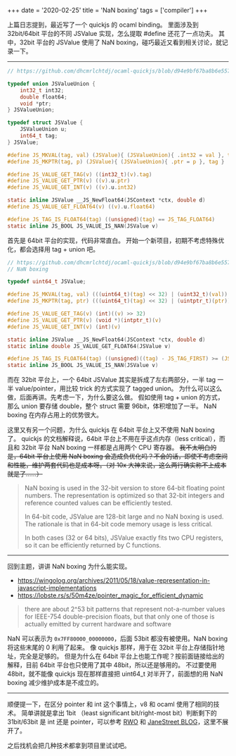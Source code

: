 +++
date = '2020-02-25'
title = 'NaN boxing'
tags = ['compiler']
+++

上篇日志提到，最近写了一个 quickjs 的 ocaml binding。
里面涉及到 32bit/64bit 平台的不同 JSValue 实现，怎么提取 #define 还花了一点功夫。
其中，32bit 平台的 JSValue 使用了 NaN boxing，碰巧最近又看到相关讨论，就记录一下。

---

```c
// https://github.com/dhcmrlchtdj/ocaml-quickjs/blob/d94e9bf67ba8b6e5579ef9ef7b9572bcf6690ba6/vendor/quickjs/quickjs.h#L196-L244

typedef union JSValueUnion {
    int32_t int32;
    double float64;
    void *ptr;
} JSValueUnion;

typedef struct JSValue {
    JSValueUnion u;
    int64_t tag;
} JSValue;

#define JS_MKVAL(tag, val) (JSValue){ (JSValueUnion){ .int32 = val }, tag }
#define JS_MKPTR(tag, p) (JSValue){ (JSValueUnion){ .ptr = p }, tag }

#define JS_VALUE_GET_TAG(v) ((int32_t)(v).tag)
#define JS_VALUE_GET_PTR(v) ((v).u.ptr)
#define JS_VALUE_GET_INT(v) ((v).u.int32)

static inline JSValue __JS_NewFloat64(JSContext *ctx, double d)
#define JS_VALUE_GET_FLOAT64(v) ((v).u.float64)

#define JS_TAG_IS_FLOAT64(tag) ((unsigned)(tag) == JS_TAG_FLOAT64)
static inline JS_BOOL JS_VALUE_IS_NAN(JSValue v)
```

首先是 64bit 平台的实现，代码非常直白。
开始一个新项目，初期不考虑特殊优化，都会选择用 tag + union 吧。

```c
// https://github.com/dhcmrlchtdj/ocaml-quickjs/blob/d94e9bf67ba8b6e5579ef9ef7b9572bcf6690ba6/vendor/quickjs/quickjs.h#L131-L194
// NaN boxing

typedef uint64_t JSValue;

#define JS_MKVAL(tag, val) (((uint64_t)(tag) << 32) | (uint32_t)(val))
#define JS_MKPTR(tag, ptr) (((uint64_t)(tag) << 32) | (uintptr_t)(ptr))

#define JS_VALUE_GET_TAG(v) (int)((v) >> 32)
#define JS_VALUE_GET_PTR(v) (void *)(intptr_t)(v)
#define JS_VALUE_GET_INT(v) (int)(v)

static inline JSValue __JS_NewFloat64(JSContext *ctx, double d)
static inline double JS_VALUE_GET_FLOAT64(JSValue v)

#define JS_TAG_IS_FLOAT64(tag) ((unsigned)((tag) - JS_TAG_FIRST) >= (JS_TAG_FLOAT64 - JS_TAG_FIRST))
static inline JS_BOOL JS_VALUE_IS_NAN(JSValue v)
```

而在 32bit 平台上，一个 64bit JSValue 其实是拆成了左右两部分，一半 tag 一半 value/pointer，用比较 trick 的方式实现了 tagged union。
为什么可以这么做，后面再讲。先考虑一下，为什么要这么做。
假如使用 tag + union 的方式，那么 union 要存储 double，整个 struct 需要 96bit，体积增加了一半。
NaN boxing 在内存占用上的优势很大。

这里又有另一个问题，为什么 quickjs 在 64bit 平台上又不使用 NaN boxing 了。
quickjs 的文档解释说，64bit 平台上不用在乎这点内存（less critical），而且和 32bit 平台 NaN boxing 一样都是占用两个 CPU 寄存器。
~~我不太明白的是，64bit 平台上使用 NaN boxing 会造成负优化吗？不会的话，即使不考虑空间和性能，维护两套代码也是成本呀。（对 10x 大神来说，这么两行确实称不上成本就是了……）~~

> NaN boxing is used in the 32-bit version to store 64-bit floating point numbers. The representation is optimized so that 32-bit integers and reference counted values can be efficiently tested.
>
> In 64-bit code, JSValue are 128-bit large and no NaN boxing is used. The rationale is that in 64-bit code memory usage is less critical.
>
> In both cases (32 or 64 bits), JSValue exactly fits two CPU registers, so it can be efficiently returned by C functions.

---

回到主题，讲讲 NaN boxing 为什么能实现。

- https://wingolog.org/archives/2011/05/18/value-representation-in-javascript-implementations
- https://lobste.rs/s/50m4ze/pointer_magic_for_efficient_dynamic

> there are about 2^53 bit patterns that represent not-a-number values for IEEE-754 double-precision floats, but that only one of those is actually emitted by current hardware and software

NaN 可以表示为 `0x7FF80000_00000000`，后面 53bit 都没有被使用。NaN boxing 将这些末尾的 0 利用了起来。
像 quickjs 那样，用于在 32bit 平台上存储指针地址，完全是足够的。
但是为什么在 64bit 平台上也能工作呢？按前面链接给出的解释，目前 64bit 平台也只使用了其中 48bit，所以还是够用的。
不过要使用 48bit，就不能像 quickjs 现在那样直接把 uint64_t 对半开了，前面想的用 NaN boxing 减少维护成本是不成立的。

---

顺便提一下，在区分 pointer 和 int 这个事情上，v8 和 ocaml 使用了相同的技术。
简单讲就是拿出 1bit （least significant bit/right-most bit）判断剩下的 31bit/63bit 是 int 还是 pointer，可以参考 [RWO](http://dev.realworldocaml.org/runtime-memory-layout.html#distinguishing-integer-and-pointers-at-runtime) 和 [JaneStreet BLOG](https://blog.janestreet.com/what-is-gained-and-lost-with-63-bit-integers/)，这里不展开了。

之后找机会把几种技术都拿到项目里试试吧。
